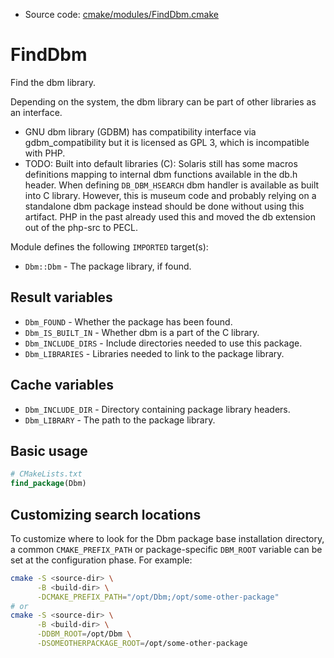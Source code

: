 <!-- This is auto-generated file. -->
* Source code: [cmake/modules/FindDbm.cmake](https://github.com/petk/php-build-system/blob/master/cmake/cmake/modules/FindDbm.cmake)

# FindDbm

Find the dbm library.

Depending on the system, the dbm library can be part of other libraries as an
interface.

* GNU dbm library (GDBM) has compatibility interface via gdbm_compatibility but
  it is licensed as GPL 3, which is incompatible with PHP.
* TODO: Built into default libraries (C): Solaris still has some macros
  definitions mapping to internal dbm functions available in the db.h header.
  When defining `DB_DBM_HSEARCH` dbm handler is available as built into C
  library. However, this is museum code and probably relying on a standalone dbm
  package instead should be done without using this artifact. PHP in the past
  already used this and moved the db extension out of the php-src to PECL.

Module defines the following `IMPORTED` target(s):

* `Dbm::Dbm` - The package library, if found.

## Result variables

* `Dbm_FOUND` - Whether the package has been found.
* `Dbm_IS_BUILT_IN` - Whether dbm is a part of the C library.
* `Dbm_INCLUDE_DIRS` - Include directories needed to use this package.
* `Dbm_LIBRARIES` - Libraries needed to link to the package library.

## Cache variables

* `Dbm_INCLUDE_DIR` - Directory containing package library headers.
* `Dbm_LIBRARY` - The path to the package library.

## Basic usage

```cmake
# CMakeLists.txt
find_package(Dbm)
```

## Customizing search locations

To customize where to look for the Dbm package base
installation directory, a common `CMAKE_PREFIX_PATH` or
package-specific `DBM_ROOT` variable can be set at
the configuration phase. For example:

```sh
cmake -S <source-dir> \
      -B <build-dir> \
      -DCMAKE_PREFIX_PATH="/opt/Dbm;/opt/some-other-package"
# or
cmake -S <source-dir> \
      -B <build-dir> \
      -DDBM_ROOT=/opt/Dbm \
      -DSOMEOTHERPACKAGE_ROOT=/opt/some-other-package
```
